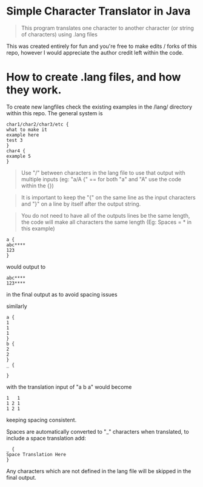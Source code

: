 # Simple Character Translator in Java

> This program translates one character to another character (or string of characters) using .lang files

This was created entirely for fun and you're free to make edits / forks of this repo, however I would appreciate the author credit left within the code.

# How to create .lang files, and how they work.

To create new langfiles check the existing examples in the /lang/ directory within this repo.
The general system is

```
char1/char2/char3/etc {
what to make it
example here
test 3
}
char4 {
example 5
}
```

> Use "/" between characters in the lang file to use that output with multiple inputs (eg: "a/A {" == for both "a" and "A" use the code within the {})

> It is important to keep the "{" on the same line as the input characters and "}" on a line by itself after the output string.

> You do not need to have all of the outputs lines be the same length, the code will make all characters the same length 
(Eg: Spaces = * in this example)

```
a {
abc****
123
}
```
would output to 
```
abc****
123****
```
in the final output as to avoid spacing issues

similarly 
```
a {
1
1
1
}
b {
2
2
}
_ {
 
}
```
with the translation input of "a b a"
would become
```
1   1
1 2 1
1 2 1
```

keeping spacing consistent.

Spaces are automatically converted to "_" characters when translated, to include a space translation add: 
```
_ {
Space Translation Here
}
```

Any characters which are not defined in the lang file will be skipped in the final output.